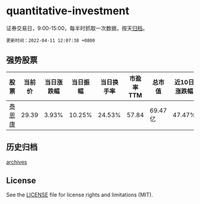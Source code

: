 # quantitative-investment

证券交易日，9:00-15:00，每半时抓取一次数据，按天[归档](archives)。

`更新时间：2022-04-11 12:07:38 +0800`

## 强势股票

|股票|当前价|当日涨跌幅|当日振幅|当日换手率|市盈率TTM|总市值|近10日涨跌幅|
|----|----|----|----|----|----|----|----|
|[泰恩康](https://xueqiu.com/S/SZ301263)|29.39|3.93%|10.25%|24.53%|57.84|69.47亿|47.47%|

## 历史归档

[archives](archives)

## License

See the [LICENSE](LICENSE) file for license rights and limitations (MIT).